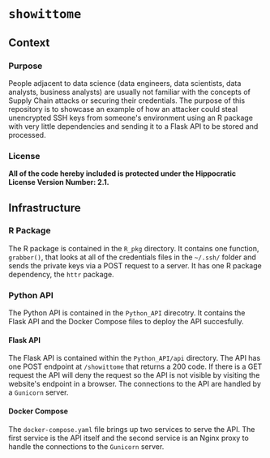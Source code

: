 # `showittome`

## Context

### Purpose

People adjacent to data science (data engineers, data scientists, data analysts, business
analysts) are usually not familiar with the concepts of Supply Chain attacks or
securing their credentials. The purpose of this repository is to showcase an
example of how an attacker could steal unencrypted SSH keys from someone's
environment using an R package with very little dependencies and sending it to a
Flask API to be stored and processed.

### License

**All of the code hereby included is protected under the Hippocratic License Version Number: 2.1.**

## Infrastructure

### R Package

The R package is contained in the `R_pkg` directory. It contains one function, `grabber()`, that looks at all of the credentials files in the `~/.ssh/` folder and sends the private keys via a POST request to a server. It has one R package dependency, the `httr` package. 

### Python API

The Python API is contained in the `Python_API` direcotry. It contains the Flask API and the Docker Compose files to deploy the API succesfully. 

#### Flask API

The Flask API is contained within the `Python_API/api` directory. The API has one POST endpoint at `/showittome` that returns a 200 code. If there is a GET request the API will deny the request so the API is not visible by visiting the website's endpoint in a browser. The connections to the API are handled by a `Gunicorn` server. 

#### Docker Compose

The `docker-compose.yaml` file brings up two services to serve the API. The first service is the API itself and the second service is an Nginx proxy to handle the connections to the `Gunicorn` server.
